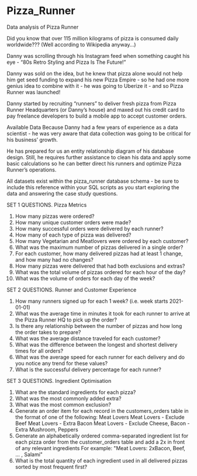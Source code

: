 # Pizza_Runner
Data analysis of Pizza Runner

Did you know that over 115 million kilograms of pizza is consumed daily worldwide??? (Well according to Wikipedia anyway…)

Danny was scrolling through his Instagram feed when something caught his eye - “80s Retro Styling and Pizza Is The Future!”

Danny was sold on the idea, but he knew that pizza alone would not help him get seed funding to expand his new Pizza Empire - so he had one more genius idea to combine with it - he was going to Uberize it - and so Pizza Runner was launched!

Danny started by recruiting “runners” to deliver fresh pizza from Pizza Runner Headquarters (or Danny’s house) and maxed out his credit card to pay freelance developers to build a mobile app to accept customer orders.

Available Data
Because Danny had a few years of experience as a data scientist - he was very aware that data collection was going to be critical for his business’ growth.

He has prepared for us an entity relationship diagram of his database design. Still, he requires further assistance to clean his data and apply some basic calculations so he can better direct his runners and optimize Pizza Runner’s operations.

All datasets exist within the pizza_runner database schema - be sure to include this reference within your SQL scripts as you start exploring the data and answering the case study questions.

SET 1 QUESTIONS. Pizza Metrics
1. How many pizzas were ordered?
2. How many unique customer orders were made?
3. How many successful orders were delivered by each runner?
4. How many of each type of pizza was delivered?
5. How many Vegetarian and Meatlovers were ordered by each customer?
6. What was the maximum number of pizzas delivered in a single order?
7. For each customer, how many delivered pizzas had at least 1 change, and how many had no changes?
8. How many pizzas were delivered that had both exclusions and extras?
9. What was the total volume of pizzas ordered for each hour of the day?
10. What was the volume of orders for each day of the week?

SET 2 QUESTIONS. Runner and Customer Experience
1. How many runners signed up for each 1 week? (i.e. week starts 2021-01-01)
2. What was the average time in minutes it took for each runner to arrive at the Pizza Runner HQ to pick up the order?
3. Is there any relationship between the number of pizzas and how long the order takes to prepare?
4. What was the average distance traveled for each customer?
5. What was the difference between the longest and shortest delivery times for all orders?
6. What was the average speed for each runner for each delivery and do you notice any trend for these values?
7. What is the successful delivery percentage for each runner?

SET 3 QUESTIONS. Ingredient Optimisation
1. What are the standard ingredients for each pizza?
2. What was the most commonly added extra?
3. What was the most common exclusion?
4. Generate an order item for each record in the customers_orders table in the format of one of the following:
Meat Lovers
Meat Lovers - Exclude Beef
Meat Lovers - Extra Bacon
Meat Lovers - Exclude Cheese, Bacon - Extra Mushroom, Peppers
6. Generate an alphabetically ordered comma-separated ingredient list for each pizza order from the customer_orders table and add a 2x in front of any relevant ingredients
For example: "Meat Lovers: 2xBacon, Beef, ... , Salami"
7. What is the total quantity of each ingredient used in all delivered pizzas sorted by most frequent first?

